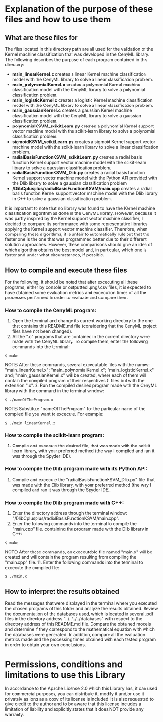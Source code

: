 
# Explanation of the purpose of these files and how to use them
  
## What are these files for
The files located in this directory path are all used for the validation of the Kernel machine classification that was developed in the CenyML library. The following describes the purpose of each program contained in this directory:

- **main_linearKernel.c** creates a linear Kernel machine classification model with the CenyML library to solve a linear classification problem.
- **main_polynomialKernel.c** creates a polynomial Kernel machine classification model with the CenyML library to solve a polynomial classification problem.
- **main_logisticKernel.c** creates a logistic Kernel machine classification model with the CenyML library to solve a linear classification problem.
- **main_gaussianKernel.c** creates a gaussian Kernel machine classification model with the CenyML library to solve a gaussian classification problem.
- **polynomialKSVM_scikitLearn.py** creates a polynomial Kernel support vector machine model with the scikit-learn library to solve a polynomial classification problem.
- **sigmoidKSVM_scikitLearn.py** creates a sigmoid Kernel support vector machine model with the scikit-learn library to solve a linear classification problem.
- **radialBasisFunctionKSVM_scikitLearn.py** creates a radial basis function Kernel support vector machine model with the scikit-learn library to solve a gaussian classification problem.
- **radialBasisFunctionKSVM_Dlib.py** creates a radial basis function Kernel support vector machine model with the Python API provided with the Dlib library to solve a gaussian classification problem.
- **/DlibCplusplus/radialBasisFunctionKSVM/main.cpp** creates a radial basis function Kernel support vector machine model with the Dlib library in C++ to solve a gaussian classification problem.

It is important to note that no library was found to have the Kernel machine classification algorithm as done in the CenyML library. However, because it was partly inspired by the Kernel support vector machine classifier, I decided to compare its performance with some representative libraries applying the Kernel support vector machine classifier. Therefore, when comparing these algorithms, it is unfair to automatically rule out that the faster one is the one that was programmed better due to their different solution approaches. However, these comparisons should give an idea of which algorithm obtains the best model and, in particular, which one is faster and under what circumstances, if possible.

## How to compile and execute these files
For the following, it should be noted that after excecuting all these programs, either by console or outputted .png/.csv files, it is expected to have obtained some evaluation metrics and excecution times of all the processes performed in order to evaluate and compare them.

### How to compile the CenyML program:
1. Open the terminal and change its current working directory to the one that contains this README.md file (considering that the CenyML project files have not been changed).
2. All the ".c" programs that are contained in the current directory were made with the CenyML library. To compile them, enter the following commands into the terminal:
```console
$ make
```
NOTE: After these commands, several excecutable files with the names: "main_linearKernel.x"; "main_polynomialKernel.x"; "main_logisticKernel.x" and; "main_gaussianKernel.x" will be created, where each of them will contain the compiled program of their respectives C files but with the extension ".x".
3. Run the compiled desired program made with the CenyML library with the command in the terminal window:
```console
$ ./nameOfTheProgram.x
``` 
NOTE: Substitute "nameOfTheProgram" for the particular name of the compiled file you want to excecute.
For example:
```console
$ ./main_linearKernel.x
``` 

### How to compile the scikit-learn program:
1. Compile and excecute the desired file, that was made with the scitkit-learn library, with your preferred method (the way I compiled and ran it was through the Spyder IDE).

### How to compile the Dlib program made with its Python API:
1. Compile and excecute the "radialBasisFunctionKSVM_Dlib.py" file, that was made with the Dlib library, with your preferred method (the way I compiled and ran it was through the Spyder IDE).

### How to compile the Dlib program made with C++:
1. Enter the directory address through the terminal window: "/DlibCplusplus/radialBasisFunctionKSVM/main.cpp".
2. Enter the following commands into the terminal to compile the "main.cpp" file, containing the program made with the Dlib library in C++:
```console
$ make
```
NOTE: After these commands, an excecutable file named "main.x" will be created and will contain the program resulting from compiling the "main.cpp" file.
11. Enter the following commands into the terminal to excecute the compiled file:
```console
$ ./main.x
```

## How to interpret the results obtained
Read the messages that were displayed in the terminal where you executed the chosen programs of this folder and analyze the results obtained. Review the documentation of the databases used, which is located in several .pdf files in the directory address "../../../../databases" with respect to the directory address of this README.md file. Compare the obtained models and determine if they correspond to the mathematical equation with which the databases were generated. In addition, compare all the evaluation metrics made and the processing times obtained with each tested program in order to obtain your own conclusions.
  
# Permissions, conditions and limitations to use this Library  
In accordance to the Apache License 2.0 which this Library has, it can used for commercial purposes, you can distribute it, modify it and/or use it privately as long as a copy of its license is included. It is also requested to give credit to the author and to be aware that this license includes a limitation of liability and explicitly states that it does NOT provide any warranty.
